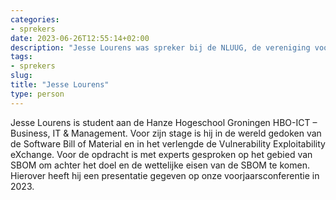 ```yaml
---
categories:
- sprekers
date: 2023-06-26T12:55:14+02:00
description: "Jesse Lourens was spreker bij de NLUUG, de vereniging voor open systemen en open standaarden. Lees meer over deze spreker."
tags:
- sprekers
slug:
title: "Jesse Lourens"
type: person
---
```


Jesse Lourens is student aan de Hanze Hogeschool Groningen HBO-ICT – Business, IT & Management. Voor zijn stage is hij in de wereld gedoken van de Software Bill of Material en in het verlengde de Vulnerability Exploitability eXchange. Voor de opdracht is met experts gesproken op het gebied van SBOM om achter het doel en de wettelijke eisen van de SBOM te komen. Hierover heeft hij een presentatie gegeven op onze voorjaarsconferentie in 2023.


